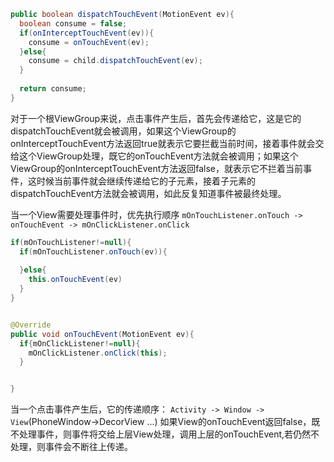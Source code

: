 ```java
public boolean dispatchTouchEvent(MotionEvent ev){
  boolean consume = false;
  if(onInterceptTouchEvent(ev)){
    consume = onTouchEvent(ev);
  }else{
    consume = child.dispatchTouchEvent(ev);
  }
  
  return consume;
}
```

对于一个根ViewGroup来说，点击事件产生后，首先会传递给它，这是它的dispatchTouchEvent就会被调用，如果这个ViewGroup的onInterceptTouchEvent方法返回true就表示它要拦截当前时间，接着事件就会交给这个ViewGroup处理，既它的onTouchEvent方法就会被调用；如果这个ViewGroup的onInterceptTouchEvent方法返回false，就表示它不拦着当前事件，这时候当前事件就会继续传递给它的子元素，接着子元素的dispatchTouchEvent方法就会被调用，如此反复知道事件被最终处理。


当一个View需要处理事件时，优先执行顺序 `mOnTouchListener.onTouch -> onTouchEvent -> mOnClickListener.onClick`

```java
if(mOnTouchListener!=null){
  if(mOnTouchListener.onTouch(ev)){
    
  }else{
    this.onTouchEvent(ev)
  }
}


@Override
public void onTouchEvent(MotionEvent ev){
  if{mOnClickListener!=null){
    mOnClickListener.onClick(this);
  }


}

```


当一个点击事件产生后，它的传递顺序： `Activity -> Window -> View`(PhoneWindow->DecorView ...)
如果View的onTouchEvent返回false，既不处理事件，则事件将交给上层View处理，调用上层的onTouchEvent,若仍然不处理，则事件会不断往上传递。





